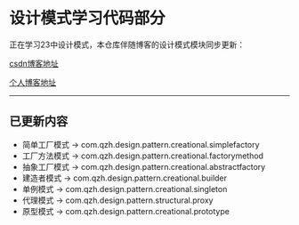 # 设计模式学习代码部分
正在学习23中设计模式，本仓库伴随博客的设计模式模块同步更新：

[csdn博客地址]( https://blog.csdn.net/weixin_42812754/category_10146871.html)

[个人博客地址](https://shmiloveu.fun/categories/%E8%AE%BE%E8%AE%A1%E6%A8%A1%E5%BC%8F)
****

## 已更新内容
* 简单工厂模式 -> com.qzh.design.pattern.creational.simplefactory
* 工厂方法模式 -> com.qzh.design.pattern.creational.factorymethod
* 抽象工厂模式 -> com.qzh.design.pattern.creational.abstractfactory
* 建造者模式 -> com.qzh.design.pattern.creational.builder
* 单例模式 -> com.qzh.design.pattern.creational.singleton
* 代理模式 -> com.qzh.design.pattern.structural.proxy
* 原型模式 -> com.qzh.design.pattern.creational.prototype